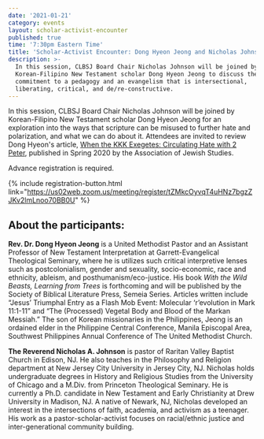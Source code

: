 ```yaml
---
date: '2021-01-21'
category: events
layout: scholar-activist-encounter
published: true
time: '7:30pm Eastern Time'
title: 'Scholar-Activist Encounter: Dong Hyeon Jeong and Nicholas Johnson'
description: >-
  In this session, CLBSJ Board Chair Nicholas Johnson will be joined by
  Korean-Filipino New Testament scholar Dong Hyeon Jeong to discuss their
  commitment to a pedagogy and an evangelism that is intersectional,
  liberating, critical, and de/re-constructive.
---
```

In this session, CLBSJ Board Chair Nicholas Johnson will be joined by
Korean-Filipino New Testament scholar Dong Hyeon Jeong for an
exploration into the ways that scripture can be misused to further hate
and polarization, and what we can do about it. Attendees are invited to
review Dong Hyeon's article, [When the KKK Exegetes: Circulating Hate
with 2 Peter](https://www.associationforjewishstudies.org/publications-research/ajs-perspectives/the-hate-issue/when-the-kkk-exegetes-circulating-hate-with-2-peter), published in Spring 2020 by the Association of Jewish
Studies.

Advance registration is required.

{% include registration-button.html link="https://us02web.zoom.us/meeting/register/tZMkcOyvqT4uHNz7bgzZJKv2lmLnoo70BB0U" %}

## About the participants:

**Rev. Dr. Dong Hyeon Jeong** is a United Methodist Pastor and an Assistant
Professor of New Testament Interpretation at Garrett-Evangelical
Theological Seminary, where he is utilizes such critical interpretive
lenses such as postcolonialism, gender and sexuality, socio-economic,
race and ethnicity, ableism, and posthumanism/eco-justice. His book _With
the Wild Beasts, Learning from Trees_ is forthcoming and will be
published by the Society of Biblical Literature Press, Semeia Series.
Articles written include “Jesus’ Triumphal Entry as a Flash Mob Event:
Molecular ‘r’evolution in Mark 11:1-11” and “The (Processed) Vegetal
Body and Blood of the Markan Messiah.” The son of Korean missionaries in
the Philippines, Jeong is an ordained elder in the Philippine Central
Conference, Manila Episcopal Area, Southwest Philippines Annual
Conference of The United Methodist Church.

**The Reverend Nicholas A. Johnson** is pastor of Raritan Valley Baptist
Church in Edison, NJ. He also teaches in the Philosophy and Religion
department at New Jersey City University in Jersey City, NJ. Nicholas
holds undergraduate degrees in History and Religious Studies from the
University of Chicago and a M.Div. from Princeton Theological Seminary.
He is currently a Ph.D. candidate in New Testament and Early
Christianity at Drew University in Madison, NJ. A native of Newark, NJ,
Nicholas developed an interest in the intersections of faith, academia,
and activism as a teenager. His work as a pastor-scholar-activist
focuses on racial/ethnic justice and inter-generational community building.
